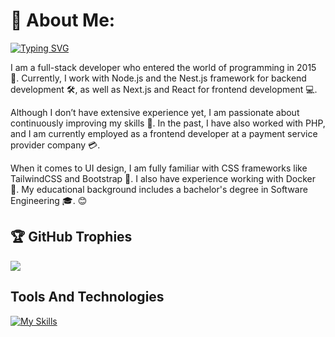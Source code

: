 # 💫 About Me:
[![Typing SVG](https://readme-typing-svg.demolab.com?font=Fira+Code&pause=1000&width=435&lines=Hello+%F0%9F%91%8B+Welcome+to+my+GitHub!+%F0%9F%98%8E)](https://git.io/typing-svg)

I am a full-stack developer who entered the world of programming in 2015 🚀. Currently, I work with Node.js and the Nest.js framework for backend development 🛠️, as well as Next.js and React for frontend development 💻.

Although I don’t have extensive experience yet, I am passionate about continuously improving my skills 🌱. In the past, I have also worked with PHP, and I am currently employed as a frontend developer at a payment service provider company 💳.

When it comes to UI design, I am fully familiar with CSS frameworks like TailwindCSS and Bootstrap 🎨. I also have experience working with Docker 🐳. My educational background includes a bachelor's degree in Software Engineering 🎓. 😊



## 🏆 GitHub Trophies
![](https://github-profile-trophy.vercel.app/?username=hamidkamyab&theme=onedark&no-frame=true&no-bg=true&margin-w=8&margin-h=8)


## Tools And Technologies
[![My Skills](https://skillicons.dev/icons?i=windows,linux,ubuntu,php,nodejs,nestjs,mysql,postgres,mongodb,html,css,js,ts,jquery,bootstrap,tailwind,react,vue,nextjs,nuxtjs,alpinejs,postman,pinia,npm,xd,docker,git,gitlab,github,vscode&perline=9)](https://skillicons.dev)
